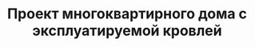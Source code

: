 ---
title: Проект многоквартирного дома с эксплуатируемой кровлей
description: Готовый проект трехэтажного дома на 16 квартир с подвалом и эксплуатируемой кровлей. Квартиры-студии для сдачи в аренду.

layout: project
permalink: /proekty/:path

weight: 5200

project-title: Многоквартирный дом с эксплуатируемой кровлей
project-catalog-title: Дом под сдачу
project-name: MK-515
tiny-description: Многоквартирный дом с эксплуатируемой кровлей 

short-description: "Прекрасный проект для инвестиций. Благодаря своим компактным размерам такой дом может поместиться практически на любом участке. Дом спроектирован таким образом, что подвал и выход на кровлю не считаются этажами, таким образом здание остается трехэтажным, при том что используется фактически все 5 этажей. В подвале дома предусмотрена бойлерная."

price-project: "240 000 р"
price-build:

area: "45"
basement: 1

related:
- MK-208
- MK-516
- MK-615

params:
- name: "Количество этажей"
  value: "3 + подвал"
- name: "Количество квартир"
  value: "15"
- name: "Площадь квартир:"
  value: "31м<sup>2</sup>"
- name: "Площадь здания:"
  value: "528м<sup>2</sup>"
- name: "Продаваемая площадь:"
  value: "462м<sup>2</sup>"
- name: "Площадь застройки:"
  value: "172м<sup>2</sup>"
- name: "Габаритные размеры"
  value: "12.24 x 13.64м"
- name: "Высота этажа"
  value: "3.0м"
- name: "Высота здания"
  value: "11.6м"
- name: "Фундамент"
  value: "Монолитная плита"
- name: "Конструкция стен"
  value: "ЖБ каркас + газобетон"
- name: "Перекрытия"
  value: "Монолитный ж/б"
- name: "Облицовка стен"
  value: "Термопанель"

options:
- name: "Добавить или убрать этаж"
  value: "40 000 р"
- name: "Проект отопления"
  value: "90 000 р"
- name: "Водоснабжение, канализация"
  value: "80 000 р"
- name: "Проект электрики"
  value: "80 000 р"
- name: "Замена материала стен"
  value: "50 000 р"
- name: "Изменение фундамента"
  value: "50 000 р"
- name: "Перепланировка (перегородки)"
  value: "30 000 р"
- name: "Дизайн интерьера"
  value: "180 000 р"
---